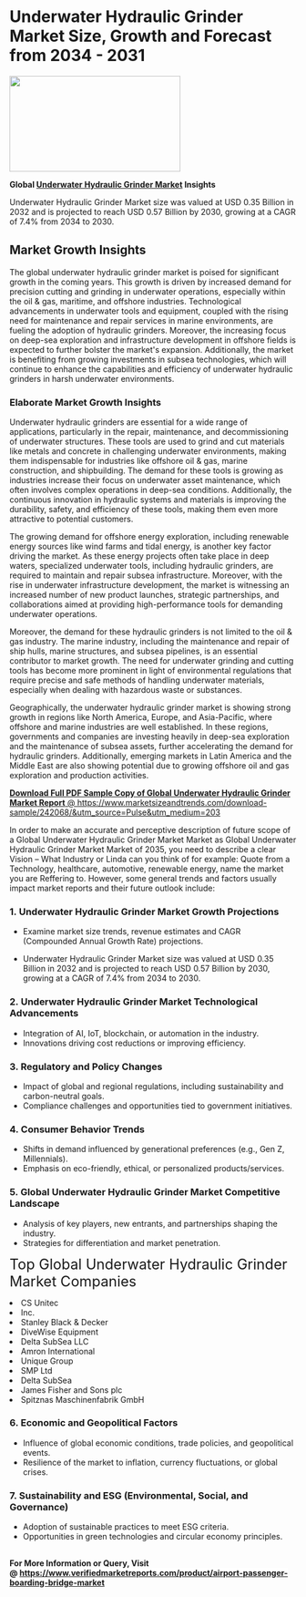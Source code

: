 <H1>Underwater Hydraulic Grinder Market Size, Growth and Forecast from 2034 - 2031</H1><img class="aligncenter size-medium wp-image-584254" src="https://thirdeyenews.in/wp-content/uploads/2034/09/Global-Market-Research-300x168.jpeg" alt="" width="300" height="168" /><p><strong>Global&nbsp;<a href="https://www.marketsizeandtrends.com/download-sample/242068/&amp;utm_source=Pulse&amp;utm_medium=203">Underwater Hydraulic Grinder Market</a> Insights</strong></p><p>Underwater Hydraulic Grinder Market size was valued at USD 0.35 Billion in 2032 and is projected to reach USD 0.57 Billion by 2030, growing at a CAGR of 7.4% from 2034 to 2030.</p><p><h2>Market Growth Insights</h2> <p>The global underwater hydraulic grinder market is poised for significant growth in the coming years. This growth is driven by increased demand for precision cutting and grinding in underwater operations, especially within the oil & gas, maritime, and offshore industries. Technological advancements in underwater tools and equipment, coupled with the rising need for maintenance and repair services in marine environments, are fueling the adoption of hydraulic grinders. Moreover, the increasing focus on deep-sea exploration and infrastructure development in offshore fields is expected to further bolster the market's expansion. Additionally, the market is benefiting from growing investments in subsea technologies, which will continue to enhance the capabilities and efficiency of underwater hydraulic grinders in harsh underwater environments.</p> <p><a href="sample_download_link"></a></p> <h3>Elaborate Market Growth Insights</h3> <p>Underwater hydraulic grinders are essential for a wide range of applications, particularly in the repair, maintenance, and decommissioning of underwater structures. These tools are used to grind and cut materials like metals and concrete in challenging underwater environments, making them indispensable for industries like offshore oil & gas, marine construction, and shipbuilding. The demand for these tools is growing as industries increase their focus on underwater asset maintenance, which often involves complex operations in deep-sea conditions. Additionally, the continuous innovation in hydraulic systems and materials is improving the durability, safety, and efficiency of these tools, making them even more attractive to potential customers.</p> <p>The growing demand for offshore energy exploration, including renewable energy sources like wind farms and tidal energy, is another key factor driving the market. As these energy projects often take place in deep waters, specialized underwater tools, including hydraulic grinders, are required to maintain and repair subsea infrastructure. Moreover, with the rise in underwater infrastructure development, the market is witnessing an increased number of new product launches, strategic partnerships, and collaborations aimed at providing high-performance tools for demanding underwater operations.</p> <p>Moreover, the demand for these hydraulic grinders is not limited to the oil & gas industry. The marine industry, including the maintenance and repair of ship hulls, marine structures, and subsea pipelines, is an essential contributor to market growth. The need for underwater grinding and cutting tools has become more prominent in light of environmental regulations that require precise and safe methods of handling underwater materials, especially when dealing with hazardous waste or substances.</p> <p>Geographically, the underwater hydraulic grinder market is showing strong growth in regions like North America, Europe, and Asia-Pacific, where offshore and marine industries are well established. In these regions, governments and companies are investing heavily in deep-sea exploration and the maintenance of subsea assets, further accelerating the demand for hydraulic grinders. Additionally, emerging markets in Latin America and the Middle East are also showing potential due to growing offshore oil and gas exploration and production activities.</p> <p><a href="more_insights_link"></p><p><span class=""><strong>Download Full PDF Sample Copy of Global Underwater Hydraulic Grinder Market Report</strong> @ <a href="https://www.marketsizeandtrends.com/download-sample/242068/&amp;utm_source=Pulse&amp;utm_medium=203" target="_blank">https://www.marketsizeandtrends.com/download-sample/242068/&amp;utm_source=Pulse&amp;utm_medium=203</a></span></p><p>In order to make an accurate and perceptive description of future scope of a Global&nbsp;Underwater Hydraulic Grinder Market Market as Global&nbsp;Underwater Hydraulic Grinder Market Market of 2035, you need to describe a clear Vision &ndash; What Industry or Linda can you think of for example: Quote from a Technology, healthcare, automotive, renewable energy, name the market you are Reffering to. However, some general trends and factors usually impact market reports and their future outlook include:</p><h3>1.&nbsp;<strong>Underwater Hydraulic Grinder Market Growth Projections</strong></h3><ul><li>Examine market size trends, revenue estimates and CAGR (Compounded Annual Growth Rate) projections.</li><li><p>Underwater Hydraulic Grinder Market size was valued at USD 0.35 Billion in 2032 and is projected to reach USD 0.57 Billion by 2030, growing at a CAGR of 7.4% from 2034 to 2030.</p></li></ul><h3>2.&nbsp;<strong>Underwater Hydraulic Grinder Market Technological Advancements</strong></h3><ul><li>Integration of AI, IoT, blockchain, or automation in the industry.</li><li>Innovations driving cost reductions or improving efficiency.</li></ul><h3>3.&nbsp;<strong>Regulatory and Policy Changes</strong></h3><ul><li>Impact of global and regional regulations, including sustainability and carbon-neutral goals.</li><li>Compliance challenges and opportunities tied to government initiatives.</li></ul><h3>4.&nbsp;<strong>Consumer Behavior Trends</strong></h3><ul><li>Shifts in demand influenced by generational preferences (e.g., Gen Z, Millennials).</li><li>Emphasis on eco-friendly, ethical, or personalized products/services.</li></ul><h3>5.&nbsp;<strong>Global Underwater Hydraulic Grinder Market Competitive Landscape</strong></h3><ul><li>Analysis of key players, new entrants, and partnerships shaping the industry.</li><li>Strategies for differentiation and market penetration.</li></ul><p data-pm-slice="1 1 []"><span style="color: inherit; font-family: inherit; font-size: 25px;">Top Global Underwater Hydraulic Grinder Market Companies</span></p><div class="" data-test-id=""><p><li>CS Unitec</li><li> Inc.</li><li> Stanley Black & Decker</li><li> DiveWise Equipment</li><li> Delta SubSea LLC</li><li> Amron International</li><li> Unique Group</li><li> SMP Ltd</li><li> Delta SubSea</li><li> James Fisher and Sons plc</li><li> Spitznas Maschinenfabrik GmbH</li></p></div><h3>6.&nbsp;<strong>Economic and Geopolitical Factors</strong></h3><ul><li>Influence of global economic conditions, trade policies, and geopolitical events.</li><li>Resilience of the market to inflation, currency fluctuations, or global crises.</li></ul><h3>7.&nbsp;<strong>Sustainability and ESG (Environmental, Social, and Governance)</strong></h3><ul><li>Adoption of sustainable practices to meet ESG criteria.</li><li>Opportunities in green technologies and circular economy principles.</li></ul><h2><strong style="font-size: 14px;">For More Information or Query, Visit @&nbsp;</strong><a style="background-color: #ffffff; font-size: 14px;" href="https://www.marketsizeandtrends.com/report/underwater-hydraulic-grinder-market/" target="_blank">https://www.verifiedmarketreports.com/product/airport-passenger-boarding-bridge-market</a></h2>
